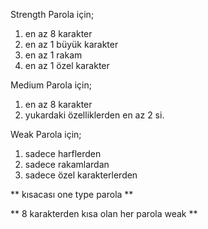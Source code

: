 Strength Parola için;
1. en az 8 karakter
2. en az 1 büyük karakter
3. en az 1 rakam
4. en az 1 özel karakter

Medium Parola için;
1. en az 8 karakter
2. yukardaki özelliklerden en az 2 si.

Weak Parola için;
1. sadece harflerden
2. sadece rakamlardan
3. sadece özel karakterlerden 

** kısacası one type parola **

** 8 karakterden kısa olan her parola weak **



